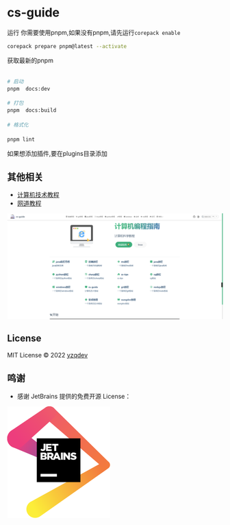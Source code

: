 
# cs-guide

运行
你需要使用pnpm,如果没有pnpm,请先运行`corepack enable`

```bash
corepack prepare pnpm@latest --activate
```

获取最新的pnpm

```bash

# 启动
pnpm  docs:dev

# 打包
pnpm  docs:build

# 格式化

pnpm lint

```

如果想添加插件,要在plugins目录添加

## 其他相关

- [计算机技术教程](https://yzqdev.github.io/cs-guide/)
- [网道教程](https://yzqbooks.github.io/wangdoc)

 ![预览](./res/home.png)

## License

MIT License © 2022 [yzqdev](https://github.com/yzqdev)

## 鸣谢

- 感谢 JetBrains 提供的免费开源 License：  

![jetbrains](./res/jetbrains.svg)
